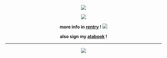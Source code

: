 <div align="center">

![](https://graphic.neocities.org/boombox_divider_by_kicked_in_teeth-dbcx5hc.png)

![](https://images.alphacoders.com/133/1339735.jpeg)

**more info in [rentry](https://rentry.co/hemy) ! ![](https://gifs.crd.co/assets/images/gallery23/9af33f52.gif?v=ef433a6f)**

**also sign my [atabook](https://hemy.atabook.org/) !**

***

![](https://media.discordapp.net/attachments/876789768862695464/1264934197127024650/Mindscape_Soukaku_Partial.png?ex=66a05605&is=669f0485&hm=3658a327da26c5aef50039569a9f989df1c0f9579c25b9085cae051c67b0560e&=&format=webp&quality=lossless&width=1250&height=523)
